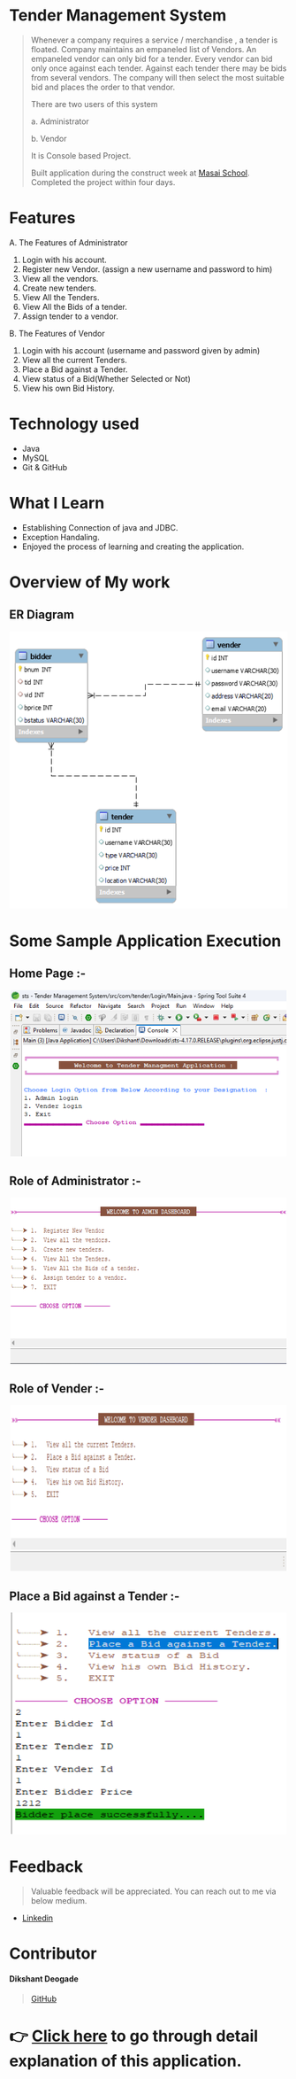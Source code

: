 # Tender Management System




> Whenever a company  requires a service / merchandise , a tender is floated. Company maintains an empaneled list of Vendors. An empaneled vendor can only bid for a tender. Every vendor can bid only once against   each tender. Against each tender there may be   bids from several vendors. The company will then select the most suitable bid and places the order to that vendor.
> 
> There are two users of this system 
>
> a.  Administrator 
> 
>b.   Vendor
>
>
>It is Console based Project.
>
>Built application during the construct week at [Masai School](https://masaischool.com/). Completed the project within four days.




# Features 

A. The Features of Administrator  

1. Login with his account.
2. Register new Vendor. (assign a new username and password to him)
3. View all the vendors.
4. Create new tenders.
5. View All the Tenders.
6. View All the Bids of a tender.
7. Assign tender to a vendor.

B. The Features of Vendor

1. Login with his account (username and password given by admin)
1. View all the current Tenders.
2. Place a Bid against a Tender.
3. View status of a Bid(Whether Selected or Not)
4. View his own Bid History.




# Technology used 

- Java
- MySQL
- Git & GitHub



# What I Learn 

- Establishing Connection of java and JDBC.
- Exception Handaling.
- Enjoyed the process of learning and creating the application.



# Overview of My work 

## **ER Diagram**

<p align="center">
  <img width="700" height="500" src="https://github.com/dikshant123321/SB101_Project_Images/blob/main/erDiagram.png?raw=true">
</p>





# Some Sample Application Execution

##  Home Page :-
<p align="center">
  <img width="500" height="300" src="https://github.com/dikshant123321/SB101_Project_Images/blob/main/HomePage.png?raw=true">
</p>

## Role of Administrator :- 
<p align="center">
  <img width="500" height="300" src="https://github.com/dikshant123321/SB101_Project_Images/blob/main/Admin%20Dashboard.png?raw=true">
</p>

## Role of Vender :- 
<p align="center">
  <img width="500" height="300" src="https://github.com/dikshant123321/SB101_Project_Images/blob/main/vender%20Dash%20Board.png?raw=true">
</p>

##  Place a Bid against a Tender :-
<p align="center">
  <img width="500" height="400" src="https://github.com/dikshant123321/SB101_Project_Images/blob/main/Screenshot%20(373).png?raw=true">
</p>



# Feedback
> Valuable feedback will be appreciated.
> You can reach out to me via below medium.


- [Linkedin](https://www.linkedin.com/in/dikshant-deogade-29ba82246/)
# Contributor
#### Dikshant Deogade
>[GitHub](https://github.com/dikshant123321)

# 👉 [Click here](https://drive.google.com/file/d/1aBYWeoM798ubbBZ2rPnJPkYJMPcl15gu/view?usp=sharing) to go through detail explanation of this application.
